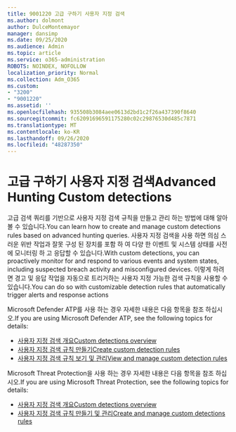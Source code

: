 ```yaml
---
title: 9001220 고급 구하기 사용자 지정 검색
ms.author: dolmont
author: DulceMontemayor
manager: dansimp
ms.date: 09/25/2020
ms.audience: Admin
ms.topic: article
ms.service: o365-administration
ROBOTS: NOINDEX, NOFOLLOW
localization_priority: Normal
ms.collection: Adm_O365
ms.custom:
- "3200"
- "9001220"
ms.assetid: ''
ms.openlocfilehash: 935508b3084aee0613d2bd1c2f26a437390f8640
ms.sourcegitcommit: fc62091696591175280c02c29876530d485c7871
ms.translationtype: MT
ms.contentlocale: ko-KR
ms.lasthandoff: 09/26/2020
ms.locfileid: "48287350"
---
```

# <a name="advanced-hunting-custom-detections"></a><span data-ttu-id="4f46e-102">고급 구하기 사용자 지정 검색</span><span class="sxs-lookup"><span data-stu-id="4f46e-102">Advanced Hunting Custom detections</span></span>

<span data-ttu-id="4f46e-103">고급 검색 쿼리를 기반으로 사용자 지정 검색 규칙을 만들고 관리 하는 방법에 대해 알아볼 수 있습니다.</span><span class="sxs-lookup"><span data-stu-id="4f46e-103">You can learn how to create and manage custom detections rules based on advanced hunting queries.</span></span> <span data-ttu-id="4f46e-104">사용자 지정 검색을 사용 하면 의심 스러운 위반 작업과 잘못 구성 된 장치를 포함 하 여 다양 한 이벤트 및 시스템 상태를 사전에 모니터링 하 고 응답할 수 있습니다.</span><span class="sxs-lookup"><span data-stu-id="4f46e-104">With custom detections, you can proactively monitor for and respond to various events and system states, including suspected breach activity and misconfigured devices.</span></span> <span data-ttu-id="4f46e-105">이렇게 하려면 경고 및 응답 작업을 자동으로 트리거하는 사용자 지정 가능한 검색 규칙을 사용할 수 있습니다.</span><span class="sxs-lookup"><span data-stu-id="4f46e-105">You can do so with customizable detection rules that automatically trigger alerts and response actions</span></span>
  
<span data-ttu-id="4f46e-106">Microsoft Defender ATP를 사용 하는 경우 자세한 내용은 다음 항목을 참조 하십시오.</span><span class="sxs-lookup"><span data-stu-id="4f46e-106">If you are using Microsoft Defender ATP, see the following topics for details:</span></span> 
- [<span data-ttu-id="4f46e-107">사용자 지정 검색 개요</span><span class="sxs-lookup"><span data-stu-id="4f46e-107">Custom detections overview</span></span>](https://docs.microsoft.com/windows/security/threat-protection/microsoft-defender-atp/overview-custom-detections)
- [<span data-ttu-id="4f46e-108">사용자 지정 검색 규칙 만들기</span><span class="sxs-lookup"><span data-stu-id="4f46e-108">Create custom detection rules</span></span>](https://docs.microsoft.com/windows/security/threat-protection/microsoft-defender-atp/custom-detection-rules)
- [<span data-ttu-id="4f46e-109">사용자 지정 검색 규칙 보기 및 관리</span><span class="sxs-lookup"><span data-stu-id="4f46e-109">View and manage custom detection rules</span></span>](https://docs.microsoft.com/windows/security/threat-protection/microsoft-defender-atp/custom-detections-manage)

<span data-ttu-id="4f46e-110">Microsoft Threat Protection을 사용 하는 경우 자세한 내용은 다음 항목을 참조 하십시오.</span><span class="sxs-lookup"><span data-stu-id="4f46e-110">If you are using Microsoft Threat Protection, see the following topics for details:</span></span> 
- [<span data-ttu-id="4f46e-111">사용자 지정 검색 개요</span><span class="sxs-lookup"><span data-stu-id="4f46e-111">Custom detections overview</span></span>](https://docs.microsoft.com/microsoft-365/security/mtp/custom-detections-overview)
- [<span data-ttu-id="4f46e-112">사용자 지정 검색 규칙 만들기 및 관리</span><span class="sxs-lookup"><span data-stu-id="4f46e-112">Create and manage custom detections rules</span></span>](https://docs.microsoft.com/microsoft-365/security/mtp/custom-detection-rules)
